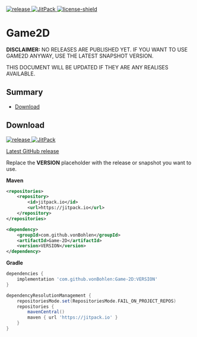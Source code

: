 [release]: https://img.shields.io/badge/Releases-JitPack-5a7b9c
[jitPack]: https://img.shields.io/badge/Snapshots-JitPack-5a7b9c
[license]: https://github.com/vonBohlen/Game-2D/blob/main/LICENSE
[license-shield]: https://img.shields.io/github/license/vonBohlen/Game-2D?color=%239164c4

[ ![release][] ](#download)
[ ![JitPack][] ](#download)
[ ![license-shield][] ][license]

# Game2D
**DISCLAIMER:** NO RELEASES ARE PUBLISHED YET. IF YOU WANT TO USE GAME2D ANYWAY, USE THE LATEST SNAPSHOT VERSION.
<p>THIS DOCUMENT WILL BE UPDATED IF THEY ARE ANY REALISES AVAILABLE.</p>

## Summary
* [Download](#download)

## Download
[ ![release][] ](https://jitpack.io/#vonBohlen/Game-2D)
[ ![JitPack][] ](https://jitpack.io/#vonBohlen/Game-2D)

[Latest GitHub release](https://github.com/vonBohlen/Game-2D/releases/latest)

Replace the **VERSION** placeholder with the release or snapshot you want to use.

**Maven**
```xml
<repositories>
    <repository>
        <id>jitpack.io</id>
        <url>https://jitpack.io</url>
    </repository>
</repositories>
```
```xml
<dependency>
    <groupId>com.github.vonBohlen</groupId>
    <artifactId>Game-2D</artifactId>
    <version>VERSION</version>
</dependency>
```

**Gradle**
```gradle
dependencies {
    implementation 'com.github.vonBohlen:Game-2D:VERSION'
}
```
```gradle
dependencyResolutionManagement { 
    repositoriesMode.set(RepositoriesMode.FAIL_ON_PROJECT_REPOS)
	repositories {
        mavenCentral()
		maven { url 'https://jitpack.io' }
    }
}
```